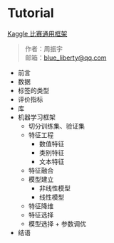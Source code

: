 # Tutorial
[Kaggle 比赛通用框架](http://nbviewer.jupyter.org/github/blueliberty/Kaggle/blob/master/Tutorial/Approaching%20%28Almost%29%20Any%20Machine%20Learning%20Problem.ipynb)

> 作者：周振宇  
> 邮箱：blue_liberty@qq.com

+ 前言
+ 数据
+ 标签的类型
+ 评价指标
+ 库
+ 机器学习框架
	+ 切分训练集、验证集
	+ 特征工程
		+ 数值特征
		+ 类别特征
		+ 文本特征
	+ 特征融合
	+ 模型建立
		+ 非线性模型
		+ 线性模型
	+ 特征降维
	+ 特征选择
	+ 模型选择 + 参数调优
+ 结语